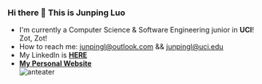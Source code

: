 ### Hi there 👋 This is Junping Luo
+ I'm currently a Computer Science & Software Engineering junior in **UCI**! Zot, Zot!  
+ How to reach me: junpingl@outlook.com && junpingl@uci.edu
+ My LinkedIn is **[HERE](https://www.linkedin.com/in/junpingluo/)**  
+ **[My Personal Website](https://jace070.github.io/MyWebsite/index.html)**  
![anteater](https://mcrs.bio.uci.edu/files/2019/11/BCeater-right-768x416.png)

